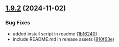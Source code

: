 ## [1.9.2](https://github.com/arpanrec/arpanrec.nebula/compare/1.9.1...1.9.2) (2024-11-02)


### Bug Fixes

* added install script in readme ([1b16240](https://github.com/arpanrec/arpanrec.nebula/commit/1b1624038828112d7e489987ebb984db17e8982c))
* include README.md in release assets ([810f63e](https://github.com/arpanrec/arpanrec.nebula/commit/810f63ea54172beab1f7ce44fa0126193ddaf002))
